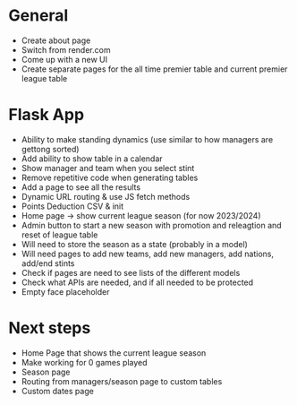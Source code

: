 # General

- Create about page
- Switch from render.com
- Come up with a new UI
- Create separate pages for the all time premier table and current premier league table

# Flask App

- Ability to make standing dynamics (use similar to how managers are gettong sorted)
- Add ability to show table in a calendar
- Show manager and team when you select stint
- Remove repetitive code when generating tables
- Add a page to see all the results
- Dynamic URL routing & use JS fetch methods
- Points Deduction CSV & init
- Home page -> show current league season (for now 2023/2024)
- Admin button to start a new season with promotion and releagtion and reset of league table
- Will need to store the season as a state (probably in a model)
- Will need pages to add new teams, add new managers, add nations, add/end stints
- Check if pages are need to see lists of the different models
- Check what APIs are needed, and if all needed to be protected
- Empty face placeholder

# Next steps
- Home Page that shows the current league season
- Make working for 0 games played
- Season page
- Routing from managers/season page to custom tables
- Custom dates page
